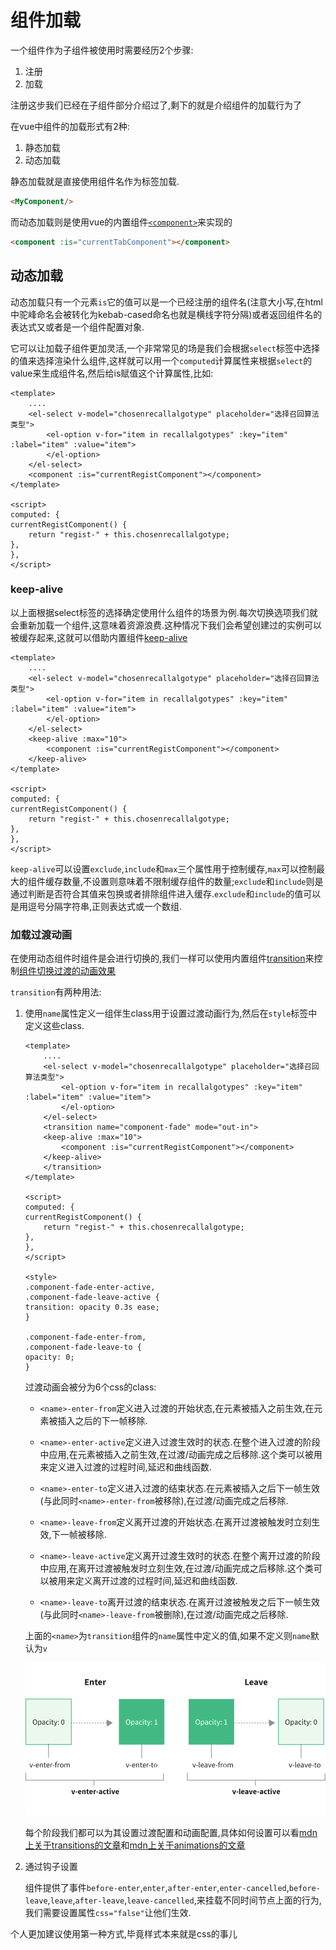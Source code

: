 # 组件加载

一个组件作为子组件被使用时需要经历2个步骤:

1. 注册
2. 加载

注册这步我们已经在子组件部分介绍过了,剩下的就是介绍组件的加载行为了

在vue中组件的加载形式有2种:

1. 静态加载
2. 动态加载

静态加载就是直接使用组件名作为标签加载.

```html
<MyComponent/>
```

而动态加载则是使用vue的内置组件[`<component>`](https://v3.cn.vuejs.org/api/built-in-components.html#component)来实现的

```html
<component :is="currentTabComponent"></component>
```

## 动态加载

动态加载只有一个元素`is`它的值可以是一个已经注册的组件名(注意大小写,在html中驼峰命名会被转化为kebab-cased命名也就是横线字符分隔)或者返回组件名的表达式又或者是一个组件配置对象.

它可以让加载子组件更加灵活,一个非常常见的场是我们会根据`select`标签中选择的值来选择渲染什么组件,这样就可以用一个`computed`计算属性来根据`select`的value来生成组件名,然后给is赋值这个计算属性,比如:

```vue
<template>
    ....
    <el-select v-model="chosenrecallalgotype" placeholder="选择召回算法类型">
        <el-option v-for="item in recallalgotypes" :key="item" :label="item" :value="item">
        </el-option>
    </el-select>
    <component :is="currentRegistComponent"></component>
</template>
    
<script>
computed: {
currentRegistComponent() {
    return "regist-" + this.chosenrecallalgotype;
},
},
</script>
```

### keep-alive

以上面根据select标签的选择确定使用什么组件的场景为例.每次切换选项我们就会重新加载一个组件,这意味着资源浪费.这种情况下我们会希望创建过的实例可以被缓存起来,这就可以借助内置组件[keep-alive](https://v3.cn.vuejs.org/api/built-in-components.html#keep-alive)

```vue
<template>
    ....
    <el-select v-model="chosenrecallalgotype" placeholder="选择召回算法类型">
        <el-option v-for="item in recallalgotypes" :key="item" :label="item" :value="item">
        </el-option>
    </el-select>
    <keep-alive :max="10">
        <component :is="currentRegistComponent"></component>
    </keep-alive>
</template>
    
<script>
computed: {
currentRegistComponent() {
    return "regist-" + this.chosenrecallalgotype;
},
},
</script>
```

`keep-alive`可以设置`exclude`,`include`和`max`三个属性用于控制缓存,`max`可以控制最大的组件缓存数量,不设置则意味着不限制缓存组件的数量;`exclude`和`include`则是通过判断是否符合其值来包换或者排除组件进入缓存.`exclude`和`include`的值可以是用逗号分隔字符串,正则表达式或一个数组.

### 加载过渡动画

在使用动态组件时组件是会进行切换的,我们一样可以使用内置组件[transition](https://v3.cn.vuejs.org/api/built-in-components.html#transition)来控制[组件切换过渡的动画效果](https://v3.cn.vuejs.org/guide/transitions-enterleave.html#%E5%A4%9A%E4%B8%AA%E7%BB%84%E4%BB%B6%E4%B9%8B%E9%97%B4%E8%BF%87%E6%B8%A1)

`transition`有两种用法:

1. 使用`name`属性定义一组伴生class用于设置过渡动画行为,然后在`style`标签中定义这些class.

    ```vue
    <template>
        ....
        <el-select v-model="chosenrecallalgotype" placeholder="选择召回算法类型">
            <el-option v-for="item in recallalgotypes" :key="item" :label="item" :value="item">
            </el-option>
        </el-select>
        <transition name="component-fade" mode="out-in">
        <keep-alive :max="10">
            <component :is="currentRegistComponent"></component>
        </keep-alive>
        </transition>
    </template>
        
    <script>
    computed: {
    currentRegistComponent() {
        return "regist-" + this.chosenrecallalgotype;
    },
    },
    </script>

    <style>
    .component-fade-enter-active,
    .component-fade-leave-active {
    transition: opacity 0.3s ease;
    }

    .component-fade-enter-from,
    .component-fade-leave-to {
    opacity: 0;
    }
    ```

    过渡动画会被分为6个css的class:

    + `<name>-enter-from`定义进入过渡的开始状态,在元素被插入之前生效,在元素被插入之后的下一帧移除.
    + `<name>-enter-active`定义进入过渡生效时的状态.在整个进入过渡的阶段中应用,在元素被插入之前生效,在过渡/动画完成之后移除.这个类可以被用来定义进入过渡的过程时间,延迟和曲线函数.

    + `<name>-enter-to`定义进入过渡的结束状态.在元素被插入之后下一帧生效(与此同时`<name>-enter-from`被移除),在过渡/动画完成之后移除.

    + `<name>-leave-from`定义离开过渡的开始状态.在离开过渡被触发时立刻生效,下一帧被移除.

    + `<name>-leave-active`定义离开过渡生效时的状态.在整个离开过渡的阶段中应用,在离开过渡被触发时立刻生效,在过渡/动画完成之后移除.这个类可以被用来定义离开过渡的过程时间,延迟和曲线函数.

    + `<name>-leave-to`离开过渡的结束状态.在离开过渡被触发之后下一帧生效(与此同时`<name>-leave-from`被删除),在过渡/动画完成之后移除.

    上面的`<name>`为`transition`组件的`name`属性中定义的值,如果不定义则`name`默认为`v`

    ![transitions行为节点对应的css类](./source/transitions.svg)

    每个阶段我们都可以为其设置过渡配置和动画配置,具体如何设置可以看[mdn上关于transitions的文章](https://developer.mozilla.org/zh-CN/docs/Web/CSS/CSS_Transitions/Using_CSS_transitions)和[mdn上关于animations的文章](https://developer.mozilla.org/zh-CN/docs/Web/CSS/CSS_Animations/Using_CSS_animations)

2. 通过钩子设置

    组件提供了事件`before-enter`,`enter`,`after-enter`,`enter-cancelled`,`before-leave`,`leave`,`after-leave`,`leave-cancelled`,来挂载不同时间节点上面的行为,我们需要设置属性`css="false"`让他们生效.

个人更加建议使用第一种方式,毕竟样式本来就是css的事儿
